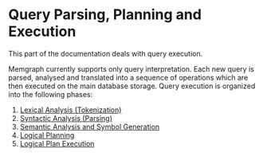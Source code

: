 # Query Parsing, Planning and Execution

This part of the documentation deals with query execution.

Memgraph currently supports only query interpretation. Each new query is
parsed, analysed and translated into a sequence of operations which are then
executed on the main database storage. Query execution is organized into the
following phases:

  1.  [Lexical Analysis (Tokenization)](parsing.md)
  2.  [Syntactic Analysis (Parsing)](parsing.md)
  3.  [Semantic Analysis and Symbol Generation](semantic.md)
  4.  [Logical Planning](planning.md)
  5.  [Logical Plan Execution](execution.md)
